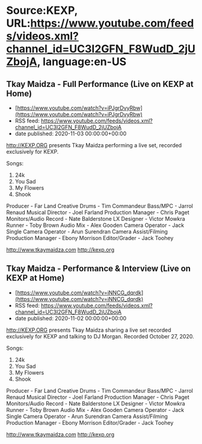 # Source:KEXP, URL:https://www.youtube.com/feeds/videos.xml?channel_id=UC3I2GFN_F8WudD_2jUZbojA, language:en-US

## Tkay Maidza - Full Performance (Live on KEXP at Home)
 - [https://www.youtube.com/watch?v=iPJgrDvyRbw](https://www.youtube.com/watch?v=iPJgrDvyRbw)
 - RSS feed: https://www.youtube.com/feeds/videos.xml?channel_id=UC3I2GFN_F8WudD_2jUZbojA
 - date published: 2020-11-03 00:00:00+00:00

http://KEXP.ORG presents Tkay Maidza performing a live set, recorded exclusively for KEXP.

Songs:
1. 24k
2. You Sad
3. My Flowers
4. Shook

Producer - Far Land Creative
Drums - Tim Commandeur
Bass/MPC - Jarrol Renaud
Musical Director - Joel Farland
Production Manager - Chris Paget
Monitors/Audio Record - Nate Balderstone
LX Designer - Victor Mowkra
Runner - Toby Brown
Audio Mix - Alex Gooden
Camera Operator - Jack Single
Camera Operator - Arun Surendran
Camera Assist/Filming Production Manager - Ebony Morrison
Editor/Grader - Jack Toohey

http://www.tkaymaidza.com
http://kexp.org

## Tkay Maidza - Performance & Interview (Live on KEXP at Home)
 - [https://www.youtube.com/watch?v=iNNCG_dqrdk](https://www.youtube.com/watch?v=iNNCG_dqrdk)
 - RSS feed: https://www.youtube.com/feeds/videos.xml?channel_id=UC3I2GFN_F8WudD_2jUZbojA
 - date published: 2020-11-02 00:00:00+00:00

http://KEXP.ORG presents Tkay Maidza sharing a live set recorded exclusively for KEXP and talking to DJ Morgan. Recorded October 27, 2020. 

Songs:
1. 24k
2. You Sad
3. My Flowers
4. Shook

Producer - Far Land Creative
Drums - Tim Commandeur
Bass/MPC - Jarrol Renaud
Musical Director - Joel Farland
Production Manager - Chris Paget
Monitors/Audio Record - Nate Balderstone
LX Designer - Victor Mowkra
Runner - Toby Brown
Audio Mix - Alex Gooden
Camera Operator - Jack Single
Camera Operator - Arun Surendran
Camera Assist/Filming Production Manager - Ebony Morrison
Editor/Grader - Jack Toohey

http://www.tkaymaidza.com
http://kexp.org


